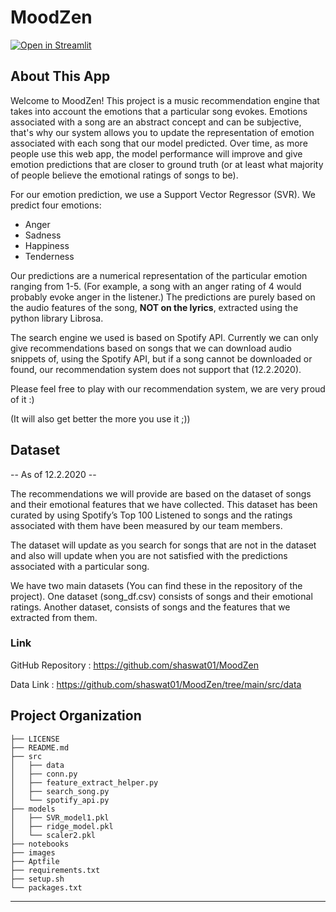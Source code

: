 # MoodZen

[![Open in Streamlit](https://static.streamlit.io/badges/streamlit_badge_black_white.svg)](https://share.streamlit.io/shaswat01/moodzen/main/src/conn.py)

## About This App
Welcome to MoodZen! This project is a music recommendation engine that takes into account the emotions that a particular song evokes. Emotions associated with a song are an abstract concept and can be subjective, that's why our system allows you to update the representation of emotion associated with each song that our model predicted. Over time, as more people use this web app, the model performance will improve and give emotion predictions that are closer to ground truth (or at least what majority of people believe the emotional ratings of songs to be). 

For our emotion prediction, we use a Support Vector Regressor (SVR). We predict four emotions:
- Anger
- Sadness
- Happiness
- Tenderness

Our predictions are a numerical representation of the particular emotion ranging from 1-5. (For example, a song with an anger rating of 4 would probably evoke anger in the listener.) The predictions are purely based on the audio features of the song, **NOT on the lyrics**, extracted using the python library Librosa.

The search engine we used is based on Spotify API. Currently we can only give recommendations based on songs that we can download audio snippets of, using the Spotify API, but if a song cannot be downloaded or found, our recommendation system does not support that (12.2.2020). 

Please feel free to play with our recommendation system, we are very proud of it :)

(It will also get better the more you use it ;))

## Dataset
-- As of 12.2.2020 --

The recommendations we will provide are based on the dataset of songs and their emotional features that we have collected. This dataset has been curated by using Spotify’s Top 100 Listened to songs and the ratings associated with them have been measured by our team members.

The dataset will update as you search for songs that are not in the dataset and also will update when you are not satisfied with the predictions associated with a particular song.  

We have two main datasets (You can find these in the repository of the project). 
One dataset (song_df.csv) consists of songs and their emotional ratings.
Another dataset, consists of songs and the features that we extracted from them. 

### Link

GitHub Repository : https://github.com/shaswat01/MoodZen

Data Link :  https://github.com/shaswat01/MoodZen/tree/main/src/data 

Project Organization
------------

    ├── LICENSE
    ├── README.md         
    ├── src
    │   ├── data       
    │   ├── conn.py     
    │   ├── feature_extract_helper.py 
    │   ├── search_song.py   
    │   └── spotify_api.py
    ├── models
    │   ├── SVR_model1.pkl  
    │   ├── ridge_model.pkl   
    │   └── scaler2.pkl
    ├── notebooks          
    ├── images        
    ├── Aptfile
    ├── requirements.txt   
    ├── setup.sh                     
    └── packages.txt 


--------

